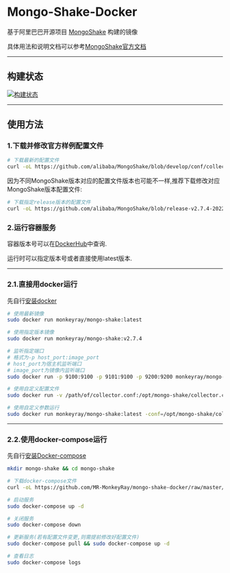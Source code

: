 # Mongo-Shake-Docker

基于阿里巴巴开源项目 [MongoShake](https://github.com/alibaba/MongoShake) 构建的镜像

具体用法和说明文档可以参考[MongoShake官方文档](https://github.com/alibaba/MongoShake/wiki/%E7%AC%AC%E4%B8%80%E6%AC%A1%E4%BD%BF%E7%94%A8%EF%BC%8C%E5%A6%82%E4%BD%95%E8%BF%9B%E8%A1%8C%E9%85%8D%E7%BD%AE%EF%BC%9F)

---

## 构建状态

[![构建状态](https://caidog.coding.net/badges/mirai-plugin/job/1279619/master/build.svg)](https://caidog.coding.net/p/mirai-plugin/ci/job)

---

## 使用方法

### 1.下载并修改官方样例配置文件

```bash
# 下载最新的配置文件
curl -oL https://github.com/alibaba/MongoShake/blob/develop/conf/collector.conf
```

因为不同MongoShake版本对应的配置文件版本也可能不一样,推荐下载修改对应MongoShake版本配置文件:

```bash
# 下载指定release版本的配置文件
curl -oL https://github.com/alibaba/MongoShake/blob/release-v2.7.4-20220615/conf/collector.conf
```

### 2.运行容器服务

容器版本号可以在[DockerHub](https://hub.docker.com/r/monkeyray/mongo-shake/tags)中查询.

运行时可以指定版本号或者直接使用latest版本.

---

### 2.1.直接用docker运行

先自行[安装docker](https://docs.docker.com/engine/install/)

```bash
# 使用最新镜像
sudo docker run monkeyray/mongo-shake:latest

# 使用指定版本镜像
sudo docker run monkeyray/mongo-shake:v2.7.4

# 监听指定端口
# 格式为-p host_port:image_port
# host_port为宿主机监听端口
# image_port为镜像内监听端口
sudo docker run -p 9100:9100 -p 9101:9100 -p 9200:9200 monkeyray/mongo-shake:latest

# 使用自定义配置文件
sudo docker run -v /path/of/collector.conf:/opt/mongo-shake/collector.conf monkeyray/mongo-shake:latest

# 使用自定义参数运行
sudo docker run monkeyray/mongo-shake:latest -conf=/opt/mongo-shake/collector.conf -verbose=2
```

---

### 2.2.使用docker-compose运行

先自行[安装Docker-compose](https://docs.docker.com/compose/install/)

```bash
mkdir mongo-shake && cd mongo-shake

# 下载docker-compose文件
curl -oL https://github.com/MR-MonkeyRay/mongo-shake-docker/raw/master/docker-compose.yaml

# 启动服务
sudo docker-compose up -d

# 关闭服务
sudo docker-compose down

# 更新服务(若有配置文件变更,则需提前修改好配置文件)
sudo docker-compose pull && sudo docker-compose up -d

# 查看日志
sudo docker-compose logs
```
